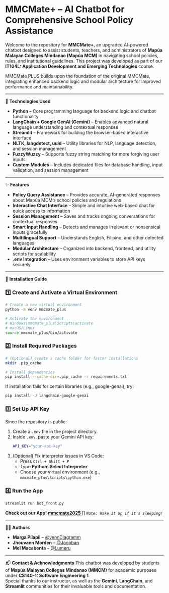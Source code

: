 # MMCMate+ – AI Chatbot for Comprehensive School Policy Assistance

Welcome to the repository for **MMCMate+**, an upgraded AI-powered chatbot designed to assist students, teachers, and administrators of **Mapúa Malayan Colleges Mindanao (Mapúa MCM)** in navigating school policies, rules, and institutional guidelines. This project was developed as part of our **IT104L: Application Development and Emerging Technologies** course.

MMCMate PLUS builds upon the foundation of the original MMCMate, integrating enhanced backend logic and modular architecture for improved performance and maintainability.

---

🧠 **Technologies Used**

- **Python** – Core programming language for backend logic and chatbot functionality  
- **LangChain + Google GenAI (Gemini)** – Enables advanced natural language understanding and contextual responses  
- **Streamlit** – Framework for building the browser-based interactive interface  
- **NLTK, langdetect, uuid** – Utility libraries for NLP, language detection, and session management  
- **FuzzyWuzzy** – Supports fuzzy string matching for more forgiving user inputs  
- **Custom Modules** – Includes dedicated files for database handling, input validation, and session management

---

✨ **Features**

- **Policy Query Assistance** – Provides accurate, AI-generated responses about Mapúa MCM’s school policies and regulations  
- **Interactive Chat Interface** – Simple and intuitive web-based chat for quick access to information  
- **Session Management** – Saves and tracks ongoing conversations for contextual responses  
- **Smart Input Handling** – Detects and manages irrelevant or nonsensical inputs gracefully  
- **Multilingual Support** – Understands English, Filipino, and other detected languages  
- **Modular Architecture** – Organized into backend, frontend, and utility scripts for scalability  
- **.env Integration** – Uses environment variables to store API keys securely  

---

🚀 **Installation Guide**

### 1️⃣ Create and Activate a Virtual Environment
```bash
# Create a new virtual environment
python -m venv mmcmate_plus

# Activate the environment
# Windows\mmcmate_plus\Scripts\activate
# macOS/Linux
source mmcmate_plus/bin/activate
```

### 2️⃣ Install Required Packages
```bash
# (Optional) create a cache folder for faster installations
mkdir .pip_cache

# Install dependencies
pip install --cache-dir=.pip_cache -r requirements.txt
```

If installation fails for certain libraries (e.g., google-genai), try:
```bash
pip install -U langchain-google-genai
```

### 3️⃣ Set Up API Key
Since the repository is public:
1. Create a `.env` file in the project directory.  
2. Inside `.env`, paste your Gemini API key:
   ```bash
   API_KEY="your-api-key"
   ```
3. (Optional) Fix interpreter issues in VS Code:
   - Press `Ctrl + Shift + P`
   - Type **Python: Select Interpreter**
   - Choose your virtual environment (e.g., `mmcmate_plus\Scripts\python.exe`)

### 4️⃣ Run the App
```bash
streamlit run bot_front.py
```

**Check out our App!**
[**mmcmate2025** []](https://mmcmate2025.streamlit.app/)
*`Note: Wake it up if it's sleeping!`*

---

👩‍💻 **Authors**
- **Marga Pilapil** – [@vennDiagramm](https://github.com/vennDiagramm)  
- **Jhouvann Morden** – [@Joooban](https://github.com/Joooban)  
- **Mel Macabenta** – [@Lumeru](https://github.com/Lumeru)

---

📬 **Contact & Acknowledgments**
This chatbot was developed by students of **Mapúa Malayan Colleges Mindanao (MMCM)** for academic purposes under **CS140-1: Software Engineering 1**.  
Special thanks to our instructor, as well as the **Gemini**, **LangChain**, and **Streamlit** communities for their invaluable tools and documentation.
